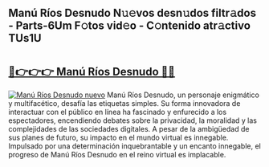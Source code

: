 ## Manú Ríos Desnudo N𝚞𝚎vos desn𝚞dos filtr𝚊dos - Parts-6Um F𝚘tos vid𝚎o - C𝚘ntenido atr𝚊ctivo TUs1U

# <h2><a href="http://mb74y3.tromn.icu/?c=Man%c3%ba+R%c3%ados+Desnudo">🔗👉👉👉 Manú Ríos Desnudo 🔗🔗</a></h2>

[![Manú Ríos Desnudo nuevo](https://i.imgur.com/pEAQMta.gif)](http://mb74y3.tromn.icu/?c=Man%c3%ba+R%c3%ados+Desnudo)
Manú Ríos Desnudo, un personaje enigmático y multifacético, desafía las etiquetas simples. Su forma innovadora de interactuar con el público en línea ha fascinado y enfurecido a los espectadores, encendiendo debates sobre la privacidad, la moralidad y las complejidades de las sociedades digitales. A pesar de la ambigüedad de sus planes de futuro, su impacto en el mundo virtual es innegable. Impulsado por una determinación inquebrantable y un encanto innegable, el progreso de Manú Ríos Desnudo en el reino virtual es implacable.
